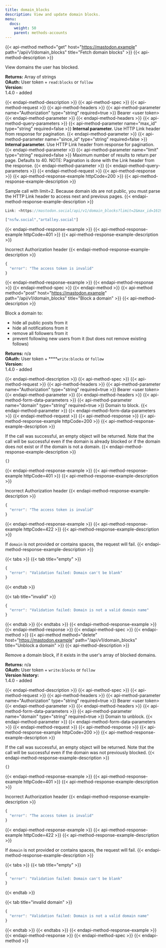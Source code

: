 ```yaml
---
title: domain_blocks
description: View and update domain blocks.
menu:
  docs:
    weight: 50
    parent: methods-accounts
---
```


{{< api-method method="get" host="https://mastodon.example" path="/api/v1/domain_blocks" title="Fetch domain blocks" >}}
{{< api-method-description >}}

View domains the user has blocked.

**Returns:** Array of strings\
**OAuth:** User token + `read:blocks` or `follow`\
**Version:**\
1.4.0 - added

{{< endapi-method-description >}}
{{< api-method-spec >}}
{{< api-method-request >}}
{{< api-method-headers >}}
{{< api-method-parameter name="Authorization" type="string" required=true >}}
Bearer &lt;user token&gt;
{{< endapi-method-parameter >}}
{{< endapi-method-headers >}}
{{< api-method-query-parameters >}}
{{< api-method-parameter name="max_id" type="string" required=false >}}
**Internal parameter.** Use HTTP Link header from response for pagination.
{{< endapi-method-parameter >}}
{{< api-method-parameter name="since_id" type="string" required=false >}}
**Internal parameter.** Use HTTP Link header from response for pagination.
{{< endapi-method-parameter >}}
{{< api-method-parameter name="limit" type="string" required=false >}}
Maximum number of results to return per page. Defaults to 40. NOTE: Pagination is done with the Link header from the response.
{{< endapi-method-parameter >}}
{{< endapi-method-query-parameters >}}
{{< endapi-method-request >}}
{{< api-method-response >}}
{{< api-method-response-example httpCode=200 >}}
{{< api-method-response-example-description >}}

Sample call with limit=2. Because domain ids are not public, you must parse the HTTP Link header to access next and previous pages.
{{< endapi-method-response-example-description >}}


```javascript
Link: <https://mastodon.social/api/v1/domain_blocks?limit=2&max_id=16194>; rel="next", <https://mastodon.social/api/v1/domain_blocks?limit=2&since_id=16337>; rel="prev"

["nsfw.social","artalley.social"]
```
{{< endapi-method-response-example >}}
{{< api-method-response-example httpCode=401 >}}
{{< api-method-response-example-description >}}

Incorrect Authorization header
{{< endapi-method-response-example-description >}}


```javascript
{
  "error": "The access token is invalid"
}
```
{{< endapi-method-response-example >}}
{{< endapi-method-response >}}
{{< endapi-method-spec >}}
{{< endapi-method >}}
{{< api-method method="post" host="https://mastodon.example" path="/api/v1/domain_blocks" title="Block a domain" >}}
{{< api-method-description >}}

Block a domain to:
- hide all public posts from it
- hide all notifications from it
- remove all followers from it
- prevent following new users from it \(but does not remove existing follows\)

**Returns:** n/a\
**OAuth:** User token + ****`write:blocks` or `follow`\
**Version:**\
1.4.0 - added

{{< endapi-method-description >}}
{{< api-method-spec >}}
{{< api-method-request >}}
{{< api-method-headers >}}
{{< api-method-parameter name="Authorization" type="string" required=true >}}
Bearer &lt;user token&gt;
{{< endapi-method-parameter >}}
{{< endapi-method-headers >}}
{{< api-method-form-data-parameters >}}
{{< api-method-parameter name="domain" type="string" required=true >}}
Domain to block.
{{< endapi-method-parameter >}}
{{< endapi-method-form-data-parameters >}}
{{< endapi-method-request >}}
{{< api-method-response >}}
{{< api-method-response-example httpCode=200 >}}
{{< api-method-response-example-description >}}

If the call was successful, an empty object will be returned. Note that the call will be successful even if the domain is already blocked or if the domain does not exist or if the domain is not a domain.
{{< endapi-method-response-example-description >}}


```javascript
{}
```
{{< endapi-method-response-example >}}
{{< api-method-response-example httpCode=401 >}}
{{< api-method-response-example-description >}}

Incorrect Authorization header
{{< endapi-method-response-example-description >}}


```javascript
{
  "error": "The access token is invalid"
}
```
{{< endapi-method-response-example >}}
{{< api-method-response-example httpCode=422 >}}
{{< api-method-response-example-description >}}

If `domain` is not provided or contains spaces, the request will fail.
{{< endapi-method-response-example-description >}}


{{< tabs >}}
{{< tab title="empty" >}}
```javascript
{
  "error": "Validation failed: Domain can't be blank"
}
```
{{< endtab >}}

{{< tab title="invalid" >}}
```javascript
{
  "error": "Validation failed: Domain is not a valid domain name"
}
```
{{< endtab >}}
{{< endtabs >}}
{{< endapi-method-response-example >}}
{{< endapi-method-response >}}
{{< endapi-method-spec >}}
{{< endapi-method >}}
{{< api-method method="delete" host="https://mastodon.example" path="/api/v1/domain_blocks" title="Unblock a domain" >}}
{{< api-method-description >}}

Remove a domain block, if it exists in the user's array of blocked domains.

**Returns:** n/a\
**OAuth:** User token + `write:blocks` or `follow`\
**Version history:**\
1.4.0 - added

{{< endapi-method-description >}}
{{< api-method-spec >}}
{{< api-method-request >}}
{{< api-method-headers >}}
{{< api-method-parameter name="Authorization" type="string" required=true >}}
Bearer &lt;user token&gt;
{{< endapi-method-parameter >}}
{{< endapi-method-headers >}}
{{< api-method-form-data-parameters >}}
{{< api-method-parameter name="domain" type="string" required=true >}}
Domain to unblock.
{{< endapi-method-parameter >}}
{{< endapi-method-form-data-parameters >}}
{{< endapi-method-request >}}
{{< api-method-response >}}
{{< api-method-response-example httpCode=200 >}}
{{< api-method-response-example-description >}}

If the call was successful, an empty object will be returned. Note that the call will be successful even if the domain was not previously blocked.
{{< endapi-method-response-example-description >}}


```javascript
{}
```
{{< endapi-method-response-example >}}
{{< api-method-response-example httpCode=401 >}}
{{< api-method-response-example-description >}}

Incorrect Authorization header
{{< endapi-method-response-example-description >}}


```javascript
{
  "error": "The access token is invalid"
}
```
{{< endapi-method-response-example >}}
{{< api-method-response-example httpCode=422 >}}
{{< api-method-response-example-description >}}

If `domain` is not provided or contains spaces, the request will fail.
{{< endapi-method-response-example-description >}}


{{< tabs >}}
{{< tab title="empty" >}}
```javascript
{
  "error": "Validation failed: Domain can't be blank"
}
```
{{< endtab >}}

{{< tab title="invalid domain" >}}
```javascript
{
  "error": "Validation failed: Domain is not a valid domain name"
}
```
{{< endtab >}}
{{< endtabs >}}
{{< endapi-method-response-example >}}
{{< endapi-method-response >}}
{{< endapi-method-spec >}}
{{< endapi-method >}}


